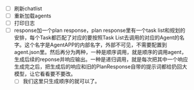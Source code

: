 - [ ] 刷新chatlist
- [ ] 重新加载agents
- [ ] 打印日志
- [ ] response加一个plan response，plan response里有一个task list和规划的安排，每个Task都匹配了对应的要按照Task List去调用的对应的Agent的名字。这个名字是AgentAPP的内部名字，外部不可见，不需要配置到agent.json里。然后再分为两种，一种是顺序调用，就是顺序的调用agent，生成后续的reponse并响应输出。一种是递归调用，就是每次把其中一个响应生成完之后，把生成后的响应和旧的PlanResponse自带的提示词都给扔回大模型，让它看看要不要改。
  - [ ] 我们这里只生成顺序的就可以了。